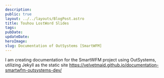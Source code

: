 ```yaml
---
description:
public: true
layout: ../../layouts/BlogPost.astro
title: Touhou LostWord Slides
tags:
pubDate:
updateDate:
heroImage:
slug: Documentation of OutSystems [SmartWFM]
---
```


I am creating documentation for the SmartWFM project using OutSystems, utilizing Jekyll as the static site
https://velvetmaid.github.io/documentation-smartwfm-outsystems-dev/
